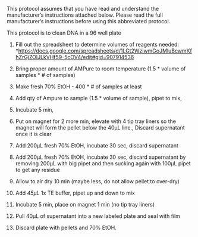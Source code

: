 This protocol assumes that you have read and understand the manufacturer’s instructions attached below.  Please read the full manufacturer’s instructions before using this abbreviated protocol.

This protocol is to clean DNA in a 96 well plate

1. Fill out the spreadsheet to determine volumes of reagents needed:
  *https://docs.google.com/spreadsheets/d/1LGt2WziwmGoJMluBcwmKfhZrGjZOlJLkVHf59-5cOV4/edit#gid=907914536

2. Bring proper amount of AMPure to room temperature  (1.5 * volume of samples * # of samples)
3. Make fresh 70% EtOH - 400 * # of samples at least
4. Add qty of Ampure to sample (1.5 * volume of sample), pipet to mix,
5. Incubate 5 min,
6. Put on magnet for 2 more min, elevate with 4 tip tray liners so the magnet will form the pellet below the 40µL line., Discard supernatant once it is clear
7. Add 200µL fresh 70% EtOH, incubate 30 sec, discard supernatant
8. Add 200µL fresh 70% EtOH, incubate 30 sec, discard supernatant by removing 200µL with big pipet and then sucking again with 100µL pipet to get any residue
9. Allow to air dry 10 min (maybe less, do not allow pellet to over-dry)
10. Add *45µL* 1x TE buffer, pipet up and down to mix
11. Incubate 5 min, place on magnet 1 min (no tip tray liners)
12. Pull 40µL of supernatant into a new labeled plate and seal with film
13. Discard plate with pellets and 70% EtOH.
